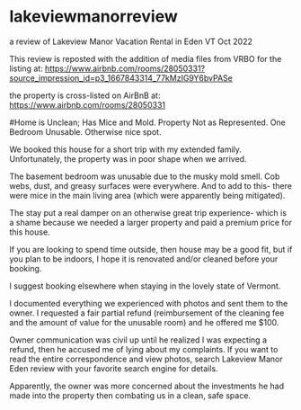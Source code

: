 # lakeviewmanorreview
a review of Lakeview Manor Vacation Rental in Eden VT Oct 2022


This review is reposted with the addition of media files from VRBO for the listing at:
https://www.airbnb.com/rooms/28050331?source_impression_id=p3_1667843314_77kMzIG9Y6bvPASe

the property is cross-listed on AirBnB at:
https://www.airbnb.com/rooms/28050331



#Home is Unclean; Has Mice and Mold. Property Not as Represented. One Bedroom Unusable. Otherwise nice spot.

We booked this house for a short trip with my extended family. Unfortunately, the property was in poor shape when we arrived. 

The basement bedroom was unusable due to the musky mold smell. Cob webs, dust, and greasy surfaces were everywhere. And to add to this- there were mice in the main living area (which were apparently being mitigated). 

The stay put a real damper on an otherwise great trip experience- which is a shame because we needed a larger property and paid a premium price for this house. 

If you are looking to spend time outside, then house may be a good fit, but if you plan to be indoors, I hope it is renovated and/or cleaned before your booking. 

I suggest booking elsewhere when staying in the lovely state of Vermont. 

I documented everything we experienced with photos and sent them to the owner. I requested a fair partial refund (reimbursement of the cleaning fee and the amount of value for the unusable room) and he offered me $100. 

Owner communication was civil up until he realized I was expecting a refund, then he accused me of lying about my complaints. If you want to read the entire correspondence and view photos, search Lakeview Manor Eden review with your favorite search engine for details.

Apparently, the owner was more concerned about the investments he had made into the property then combating us in a clean, safe space.

